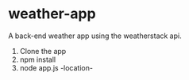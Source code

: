 # weather-app
A back-end weather app using the weatherstack api.

1. Clone the app
2. npm install
3. node app.js -location-
